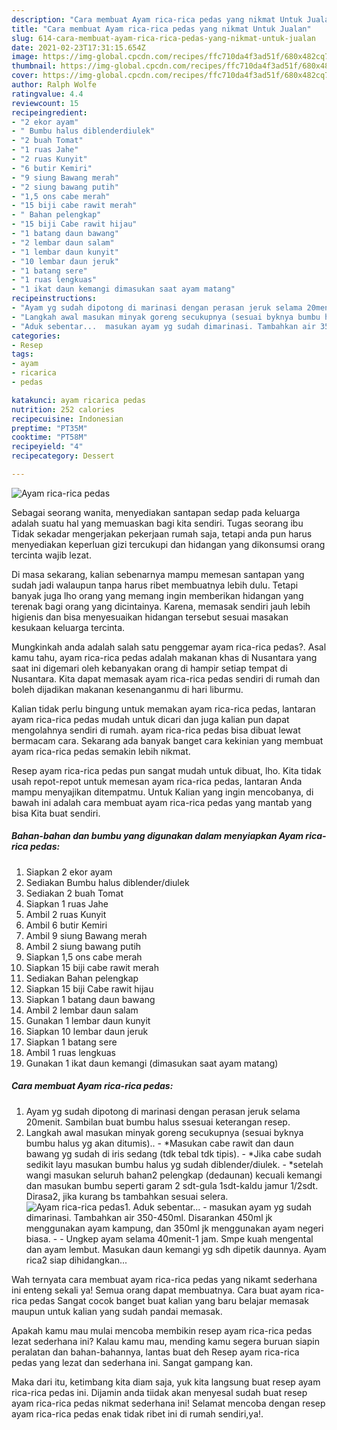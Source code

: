 ```yaml
---
description: "Cara membuat Ayam rica-rica pedas yang nikmat Untuk Jualan"
title: "Cara membuat Ayam rica-rica pedas yang nikmat Untuk Jualan"
slug: 614-cara-membuat-ayam-rica-rica-pedas-yang-nikmat-untuk-jualan
date: 2021-02-23T17:31:15.654Z
image: https://img-global.cpcdn.com/recipes/ffc710da4f3ad51f/680x482cq70/ayam-rica-rica-pedas-foto-resep-utama.jpg
thumbnail: https://img-global.cpcdn.com/recipes/ffc710da4f3ad51f/680x482cq70/ayam-rica-rica-pedas-foto-resep-utama.jpg
cover: https://img-global.cpcdn.com/recipes/ffc710da4f3ad51f/680x482cq70/ayam-rica-rica-pedas-foto-resep-utama.jpg
author: Ralph Wolfe
ratingvalue: 4.4
reviewcount: 15
recipeingredient:
- "2 ekor ayam"
- " Bumbu halus diblenderdiulek"
- "2 buah Tomat"
- "1 ruas Jahe"
- "2 ruas Kunyit"
- "6 butir Kemiri"
- "9 siung Bawang merah"
- "2 siung bawang putih"
- "1,5 ons cabe merah"
- "15 biji cabe rawit merah"
- " Bahan pelengkap"
- "15 biji Cabe rawit hijau"
- "1 batang daun bawang"
- "2 lembar daun salam"
- "1 lembar daun kunyit"
- "10 lembar daun jeruk"
- "1 batang sere"
- "1 ruas lengkuas"
- "1 ikat daun kemangi dimasukan saat ayam matang"
recipeinstructions:
- "Ayam yg sudah dipotong di marinasi dengan perasan jeruk selama 20menit. Sambilan buat bumbu halus ssesuai keterangan resep."
- "Langkah awal masukan minyak goreng secukupnya (sesuai byknya bumbu halus yg akan ditumis).. *Masukan cabe rawit dan daun bawang yg sudah di iris sedang (tdk tebal tdk tipis).  *Jika cabe sudah sedikit layu masukan bumbu halus yg sudah diblender/diulek. *setelah wangi masukan seluruh bahan2 pelengkap (dedaunan) kecuali kemangi dan masukan bumbu seperti garam 2 sdt-gula 1sdt-kaldu jamur 1/2sdt. Dirasa2, jika kurang bs tambahkan sesuai selera."
- "Aduk sebentar...  masukan ayam yg sudah dimarinasi. Tambahkan air 350-450ml. Disarankan 450ml jk menggunakan ayam kampung, dan 350ml jk menggunakan ayam negeri biasa.   Ungkep ayam selama 40menit-1 jam. Smpe kuah mengental dan ayam lembut. Masukan daun kemangi yg sdh dipetik daunnya. Ayam rica2 siap dihidangkan..."
categories:
- Resep
tags:
- ayam
- ricarica
- pedas

katakunci: ayam ricarica pedas 
nutrition: 252 calories
recipecuisine: Indonesian
preptime: "PT35M"
cooktime: "PT58M"
recipeyield: "4"
recipecategory: Dessert

---
```



![Ayam rica-rica pedas](https://img-global.cpcdn.com/recipes/ffc710da4f3ad51f/680x482cq70/ayam-rica-rica-pedas-foto-resep-utama.jpg)

Sebagai seorang wanita, menyediakan santapan sedap pada keluarga adalah suatu hal yang memuaskan bagi kita sendiri. Tugas seorang ibu Tidak sekadar mengerjakan pekerjaan rumah saja, tetapi anda pun harus menyediakan keperluan gizi tercukupi dan hidangan yang dikonsumsi orang tercinta wajib lezat.

Di masa  sekarang, kalian sebenarnya mampu memesan santapan yang sudah jadi walaupun tanpa harus ribet membuatnya lebih dulu. Tetapi banyak juga lho orang yang memang ingin memberikan hidangan yang terenak bagi orang yang dicintainya. Karena, memasak sendiri jauh lebih higienis dan bisa menyesuaikan hidangan tersebut sesuai masakan kesukaan keluarga tercinta. 



Mungkinkah anda adalah salah satu penggemar ayam rica-rica pedas?. Asal kamu tahu, ayam rica-rica pedas adalah makanan khas di Nusantara yang saat ini digemari oleh kebanyakan orang di hampir setiap tempat di Nusantara. Kita dapat memasak ayam rica-rica pedas sendiri di rumah dan boleh dijadikan makanan kesenanganmu di hari liburmu.

Kalian tidak perlu bingung untuk memakan ayam rica-rica pedas, lantaran ayam rica-rica pedas mudah untuk dicari dan juga kalian pun dapat mengolahnya sendiri di rumah. ayam rica-rica pedas bisa dibuat lewat bermacam cara. Sekarang ada banyak banget cara kekinian yang membuat ayam rica-rica pedas semakin lebih nikmat.

Resep ayam rica-rica pedas pun sangat mudah untuk dibuat, lho. Kita tidak usah repot-repot untuk memesan ayam rica-rica pedas, lantaran Anda mampu menyajikan ditempatmu. Untuk Kalian yang ingin mencobanya, di bawah ini adalah cara membuat ayam rica-rica pedas yang mantab yang bisa Kita buat sendiri.

<!--inarticleads1-->

##### Bahan-bahan dan bumbu yang digunakan dalam menyiapkan Ayam rica-rica pedas:

1. Siapkan 2 ekor ayam
1. Sediakan  Bumbu halus diblender/diulek
1. Sediakan 2 buah Tomat
1. Siapkan 1 ruas Jahe
1. Ambil 2 ruas Kunyit
1. Ambil 6 butir Kemiri
1. Ambil 9 siung Bawang merah
1. Ambil 2 siung bawang putih
1. Siapkan 1,5 ons cabe merah
1. Siapkan 15 biji cabe rawit merah
1. Sediakan  Bahan pelengkap
1. Siapkan 15 biji Cabe rawit hijau
1. Siapkan 1 batang daun bawang
1. Ambil 2 lembar daun salam
1. Gunakan 1 lembar daun kunyit
1. Siapkan 10 lembar daun jeruk
1. Siapkan 1 batang sere
1. Ambil 1 ruas lengkuas
1. Gunakan 1 ikat daun kemangi (dimasukan saat ayam matang)




<!--inarticleads2-->

##### Cara membuat Ayam rica-rica pedas:

1. Ayam yg sudah dipotong di marinasi dengan perasan jeruk selama 20menit. Sambilan buat bumbu halus ssesuai keterangan resep.
1. Langkah awal masukan minyak goreng secukupnya (sesuai byknya bumbu halus yg akan ditumis).. - *Masukan cabe rawit dan daun bawang yg sudah di iris sedang (tdk tebal tdk tipis).  - *Jika cabe sudah sedikit layu masukan bumbu halus yg sudah diblender/diulek. - *setelah wangi masukan seluruh bahan2 pelengkap (dedaunan) kecuali kemangi dan masukan bumbu seperti garam 2 sdt-gula 1sdt-kaldu jamur 1/2sdt. Dirasa2, jika kurang bs tambahkan sesuai selera.
<img src="//assets-global.cpcdn.com/assets/icons/button_play-2c75c40dde080a61004c1f40b05d8f140eaff45d7e9e6481dc71c63d2e7c4909.png" alt="Ayam rica-rica pedas">1. Aduk sebentar...  - masukan ayam yg sudah dimarinasi. Tambahkan air 350-450ml. Disarankan 450ml jk menggunakan ayam kampung, dan 350ml jk menggunakan ayam negeri biasa.  -  - Ungkep ayam selama 40menit-1 jam. Smpe kuah mengental dan ayam lembut. Masukan daun kemangi yg sdh dipetik daunnya. Ayam rica2 siap dihidangkan...




Wah ternyata cara membuat ayam rica-rica pedas yang nikamt sederhana ini enteng sekali ya! Semua orang dapat membuatnya. Cara buat ayam rica-rica pedas Sangat cocok banget buat kalian yang baru belajar memasak maupun untuk kalian yang sudah pandai memasak.

Apakah kamu mau mulai mencoba membikin resep ayam rica-rica pedas lezat sederhana ini? Kalau kamu mau, mending kamu segera buruan siapin peralatan dan bahan-bahannya, lantas buat deh Resep ayam rica-rica pedas yang lezat dan sederhana ini. Sangat gampang kan. 

Maka dari itu, ketimbang kita diam saja, yuk kita langsung buat resep ayam rica-rica pedas ini. Dijamin anda tiidak akan menyesal sudah buat resep ayam rica-rica pedas nikmat sederhana ini! Selamat mencoba dengan resep ayam rica-rica pedas enak tidak ribet ini di rumah sendiri,ya!.

